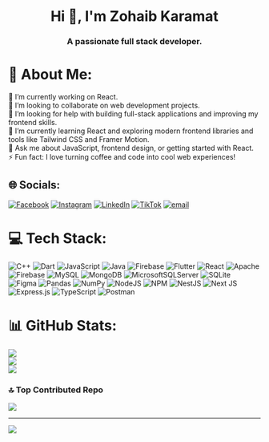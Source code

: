 <h1 align="center">Hi 👋, I'm Zohaib Karamat</h1>
<h3 align="center">A passionate full stack developer.</h3>

# 💫 About Me:
🔭 I’m currently working on React.<br>👯 I’m looking to collaborate on web development projects.<br>🤝 I’m looking for help with building full-stack applications and improving my frontend skills.<br>🌱 I’m currently learning React and exploring modern frontend libraries and tools like Tailwind CSS and Framer Motion.<br>💬 Ask me about JavaScript, frontend design, or getting started with React.<br>⚡ Fun fact: I love turning coffee and code into cool web experiences!


## 🌐 Socials:
[![Facebook](https://img.shields.io/badge/Facebook-%231877F2.svg?logo=Facebook&logoColor=white)](https://facebook.com/ZohaibJutt) [![Instagram](https://img.shields.io/badge/Instagram-%23E4405F.svg?logo=Instagram&logoColor=white)](https://instagram.com/zohaib_jutt_333) [![LinkedIn](https://img.shields.io/badge/LinkedIn-%230077B5.svg?logo=linkedin&logoColor=white)](https://linkedin.com/in/ZohaibKaramat) [![TikTok](https://img.shields.io/badge/TikTok-%23000000.svg?logo=TikTok&logoColor=white)](https://tiktok.com/@zohaib_jutt333) [![email](https://img.shields.io/badge/Email-D14836?logo=gmail&logoColor=white)](mailto:juttzohaib875@gmail.com) 

# 💻 Tech Stack:
![C++](https://img.shields.io/badge/c++-%2300599C.svg?style=for-the-badge&logo=c%2B%2B&logoColor=white) ![Dart](https://img.shields.io/badge/dart-%230175C2.svg?style=for-the-badge&logo=dart&logoColor=white) ![JavaScript](https://img.shields.io/badge/javascript-%23323330.svg?style=for-the-badge&logo=javascript&logoColor=%23F7DF1E) ![Java](https://img.shields.io/badge/java-%23ED8B00.svg?style=for-the-badge&logo=openjdk&logoColor=white) ![Firebase](https://img.shields.io/badge/firebase-%23039BE5.svg?style=for-the-badge&logo=firebase) ![Flutter](https://img.shields.io/badge/Flutter-%2302569B.svg?style=for-the-badge&logo=Flutter&logoColor=white) ![React](https://img.shields.io/badge/react-%2320232a.svg?style=for-the-badge&logo=react&logoColor=%2361DAFB) ![Apache](https://img.shields.io/badge/apache-%23D42029.svg?style=for-the-badge&logo=apache&logoColor=white) ![Firebase](https://img.shields.io/badge/firebase-a08021?style=for-the-badge&logo=firebase&logoColor=ffcd34) ![MySQL](https://img.shields.io/badge/mysql-4479A1.svg?style=for-the-badge&logo=mysql&logoColor=white) ![MongoDB](https://img.shields.io/badge/MongoDB-%234ea94b.svg?style=for-the-badge&logo=mongodb&logoColor=white) ![MicrosoftSQLServer](https://img.shields.io/badge/Microsoft%20SQL%20Server-CC2927?style=for-the-badge&logo=microsoft%20sql%20server&logoColor=white) ![SQLite](https://img.shields.io/badge/sqlite-%2307405e.svg?style=for-the-badge&logo=sqlite&logoColor=white) ![Figma](https://img.shields.io/badge/figma-%23F24E1E.svg?style=for-the-badge&logo=figma&logoColor=white) ![Pandas](https://img.shields.io/badge/pandas-%23150458.svg?style=for-the-badge&logo=pandas&logoColor=white) ![NumPy](https://img.shields.io/badge/numpy-%23013243.svg?style=for-the-badge&logo=numpy&logoColor=white) ![NodeJS](https://img.shields.io/badge/node.js-6DA55F?style=for-the-badge&logo=node.js&logoColor=white) ![NPM](https://img.shields.io/badge/NPM-%23CB3837.svg?style=for-the-badge&logo=npm&logoColor=white) ![NestJS](https://img.shields.io/badge/nestjs-%23E0234E.svg?style=for-the-badge&logo=nestjs&logoColor=white) ![Next JS](https://img.shields.io/badge/Next-black?style=for-the-badge&logo=next.js&logoColor=white) ![Express.js](https://img.shields.io/badge/express.js-%23404d59.svg?style=for-the-badge&logo=express&logoColor=%2361DAFB) ![TypeScript](https://img.shields.io/badge/typescript-%23007ACC.svg?style=for-the-badge&logo=typescript&logoColor=white) ![Postman](https://img.shields.io/badge/Postman-FF6C37?style=for-the-badge&logo=postman&logoColor=white)
# 📊 GitHub Stats:
![](https://github-readme-stats.vercel.app/api?username=Zohaib-Karamat&theme=dark&hide_border=false&include_all_commits=true&count_private=true)<br/>
![](https://nirzak-streak-stats.vercel.app/?user=Zohaib-Karamat&theme=dark&hide_border=false)<br/>
![](https://github-readme-stats.vercel.app/api/top-langs/?username=Zohaib-Karamat&theme=dark&hide_border=false&include_all_commits=true&count_private=true&layout=compact)

### 🔝 Top Contributed Repo
![](https://github-contributor-stats.vercel.app/api?username=Zohaib-Karamat&limit=5&theme=dark&combine_all_yearly_contributions=true)

---
[![](https://visitcount.itsvg.in/api?id=Zohaib-Karamat&icon=0&color=0)](https://visitcount.itsvg.in)

<!-- Proudly created with GPRM ( https://gprm.itsvg.in ) -->
